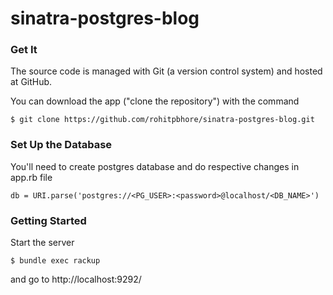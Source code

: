 sinatra-postgres-blog
=====================

### Get It

The source code is managed with Git (a version control system) and hosted at GitHub.

You can download the app ("clone the repository") with the command

    $ git clone https://github.com/rohitpbhore/sinatra-postgres-blog.git


### Set Up the Database

You'll need to create postgres database and do respective changes in app.rb file

```
db = URI.parse('postgres://<PG_USER>:<password>@localhost/<DB_NAME>')
```

### Getting Started

Start the server

```
$ bundle exec rackup
```

and go to http://localhost:9292/
